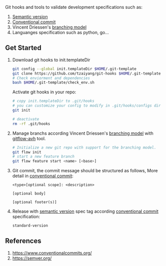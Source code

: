 Git hooks and tools to validate development specifications such as:
1. [Semantic version](https://semver.org/)
2. [Conventional commit](https://www.conventionalcommits.org/)
3. Vincent Driessen's [branching model](https://nvie.com/posts/a-successful-git-branching-model/)
4. Languanges specification such as python, go...
## Get Started
1. Download git hooks to init.templateDir
    ```bash
    git config --global init.templateDir $HOME/.git-template
    git clone https://github.com/tzaiyang/git-hooks $HOME/.git-template
    # Check enviorment and dependencies
    bash $HOME/.git-template/check_env.sh
    ```

   Activate git hooks in your repo:

    ```bash
    # copy init.templateDir to .git/hooks
    # you can customize your config to modify in .git/hooks/configs directory
    git init

    # deactivate
    rm -rf .git/hooks
    ```

2. Manage branchs according Vincent Driessen's [branching model](https://nvie.com/posts/a-successful-git-branching-model/) with [gitflow-avh](https://github.com/petervanderdoes/gitflow-avh/wiki/Installation) tool.
    ```bash
    # Initialize a new git repo with support for the branching model.
    git flow init
    # start a new feature branch
    git flow feature start <name> [<base>]
    ```

3. Git commit, the commit message should be structured as follows, More detail in [conventional commit](https://www.conventionalcommits.org/):
    ```
    <type>[optional scope]: <description>

    [optional body]

    [optional footer(s)]
    ```

4. Release with [semantic version](https://semver.org/) spec tag according [conventional commit](https://www.conventionalcommits.org/) specification:
    ```bash
    standard-version
    ```

## References
1. https://www.conventionalcommits.org/
2. https://semver.org/
